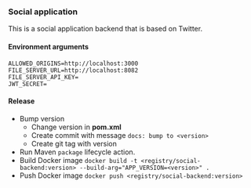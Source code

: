 ### Social application

This is a social application backend that is 
based on Twitter.

#### Environment arguments
```agsl
ALLOWED_ORIGINS=http://localhost:3000
FILE_SERVER_URL=http://localhost:8082
FILE_SERVER_API_KEY=
JWT_SECRET=
```

#### Release
* Bump version
  * Change version in **pom.xml**
  * Create commit with message `docs: bump to <version>`
  * Create git tag with version
* Run Maven `package` lifecycle action.
* Build Docker image `docker build -t <registry/social-backend:version> --build-arg="APP_VERSION=<version>" .`
* Push Docker image `docker push <registry/social-backend:version>`